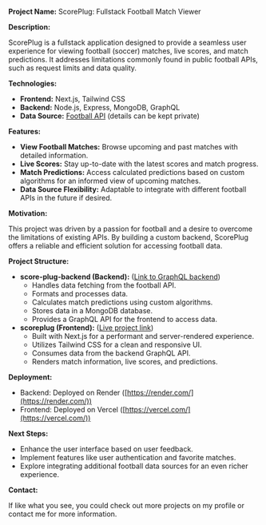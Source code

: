 **Project Name:** ScorePlug: Fullstack Football Match Viewer

**Description:**

ScorePlug is a fullstack application designed to provide a seamless user experience for viewing football (soccer) matches, live scores, and match predictions. It addresses limitations commonly found in public football APIs, such as request limits and data quality.

**Technologies:**

* **Frontend:** Next.js, Tailwind CSS
* **Backend:** Node.js, Express, MongoDB, GraphQL
* **Data Source:** [Football API](https://www.football-data.org/documentation/quickstart) (details can be kept private)

**Features:**

* **View Football Matches:** Browse upcoming and past matches with detailed information.
* **Live Scores:** Stay up-to-date with the latest scores and match progress.
* **Match Predictions:** Access calculated predictions based on custom algorithms for an informed view of upcoming matches.
* **Data Source Flexibility:** Adaptable to integrate with different football APIs in the future if desired.

**Motivation:**

This project was driven by a passion for football and a desire to overcome the limitations of existing APIs. By building a custom backend, ScorePlug offers a reliable and efficient solution for accessing football data.

**Project Structure:**

* **score-plug-backend (Backend):** ([Link to GraphQL backend](https://score-plug-backend.onrender.com))
    * Handles data fetching from the football API.
    * Formats and processes data.
    * Calculates match predictions using custom algorithms.
    * Stores data in a MongoDB database.
    * Provides a GraphQL API for the frontend to access data.
* **scoreplug (Frontend):** ([Live project link](https://scoreplug.vercel.app))
    * Built with Next.js for a performant and server-rendered experience.
    * Utilizes Tailwind CSS for a clean and responsive UI.
    * Consumes data from the backend GraphQL API.
    * Renders match information, live scores, and predictions.

**Deployment:**

* Backend: Deployed on Render ([https://render.com/](https://render.com/))
* Frontend: Deployed on Vercel ([https://vercel.com/](https://vercel.com/))

**Next Steps:**

* Enhance the user interface based on user feedback.
* Implement features like user authentication and favorite matches.
* Explore integrating additional football data sources for an even richer experience.

**Contact:**

If like what you see, you could check out more projects on my profile or contact me for more information.